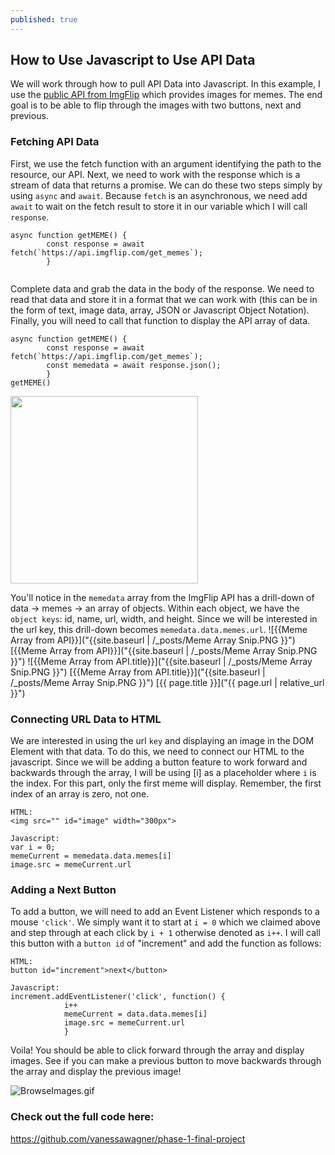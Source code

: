 ```yaml
---
published: true
---
```

## How to Use Javascript to Use API Data

We will work through how to pull API Data into Javascript. In this example, I use the [public API from ImgFlip](https://api.imgflip.com/get_memes) which provides images for memes. The end goal is to be able to flip through the images with two buttons, next and previous.

### Fetching API Data

First, we use the fetch function with an argument identifying the path to the resource, our API. Next, we need to work with the response which is a stream of data that returns a promise. We can do these two steps simply by using `async` and `await`. Because `fetch` is an asynchronous, we need add `await` to wait on the fetch result to store it in our variable which I will call `response`. 

```
async function getMEME() {
        const response = await fetch(`https://api.imgflip.com/get_memes`);
        }
        
```

Complete data and grab the data in the body of the response. We need to read that data and store it in a format that we can work with (this can be in the form of text, image data, array, JSON or Javascript Object Notation). Finally, you will need to call that function to display the API array of data.  


```
async function getMEME() {
        const response = await fetch(`https://api.imgflip.com/get_memes`);
        const memedata = await response.json();
        }
getMEME()
```
<img src="https://i.imgflip.com/19ijp6.jpg" width="300">

You'll notice in the `memedata` array from the ImgFlip API has a drill-down of data -> memes -> an array of objects. Within each object, we have the `object keys`: id, name, url, width, and height. Since we will be interested in the url key, this drill-down becomes `memedata.data.memes.url`.
![{{Meme Array from API}}]("{{site.baseurl | /_posts/Meme Array Snip.PNG }}")
[{{Meme Array from API}}]("{{site.baseurl | /_posts/Meme Array Snip.PNG }}")
![{{Meme Array from API.title}}]("{{site.baseurl | /_posts/Meme Array Snip.PNG }}")
[{{Meme Array from API.title}}]("{{site.baseurl | /_posts/Meme Array Snip.PNG }}")
[{{ page.title }}]("{{ page.url | relative_url }}")

### Connecting URL Data to HTML

We are interested in using the url `key` and displaying an image in the DOM Element with that data. To do this, we need to connect our HTML to the javascript. Since we will be adding a button feature to work forward and backwards through the array, I will be using [i] as a placeholder where `i` is the index. For this part, only the first meme will display. Remember, the first index of an array is zero, not one.

```
HTML:
<img src="" id="image" width="300px">

Javascript:
var i = 0;
memeCurrent = memedata.data.memes[i]
image.src = memeCurrent.url
```

### Adding a Next Button

To add a button, we will need to add an Event Listener which responds to a mouse `'click'`. We simply want it to start at `i = 0` which we claimed above and step through at each click by `i + 1` otherwise denoted as `i++`. I will call this button with a `button id` of "increment" and add the function as follows:

```
HTML:
button id="increment">next</button>

Javascript:
increment.addEventListener('click', function() {
            i++
            memeCurrent = data.data.memes[i]
            image.src = memeCurrent.url
            }
```
            
Voila! You should be able to click forward through the array and display images. See if you can make a previous button to move backwards through the array and display the previous image!

![BrowseImages.gif]({{site.baseurl}}/_posts/BrowseImages.gif)

### Check out the full code here:
https://github.com/vanessawagner/phase-1-final-project
